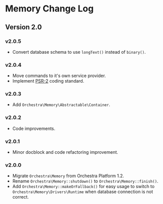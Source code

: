 Memory Change Log
==============

## Version 2.0

### v2.0.5

* Convert database schema to use `longText()` instead of `binary()`.

### v2.0.4

* Move commands to it's own service provider.
* Implement [PSR-2](https://github.com/php-fig/fig-standards/blob/master/accepted/PSR-2-coding-style-guide.md) coding standard.

### v2.0.3

* Add `Orchestra\Memory\Abstractable\Container`.

### v2.0.2

* Code improvements.

### v2.0.1

* Minor docblock and code refactoring improvement.

### v2.0.0

* Migrate `Orchestra\Memory` from Orchestra Platform 1.2.
* Rename `Orchestra\Memory::shutdown()` to `Orchestra\Memory::finish()`.
* Add `Orchestra\Memory::makeOrFallback()` for easy usage to switch to `Orchestra\Memory\Drivers\Runtime` when database connection is not correct.
